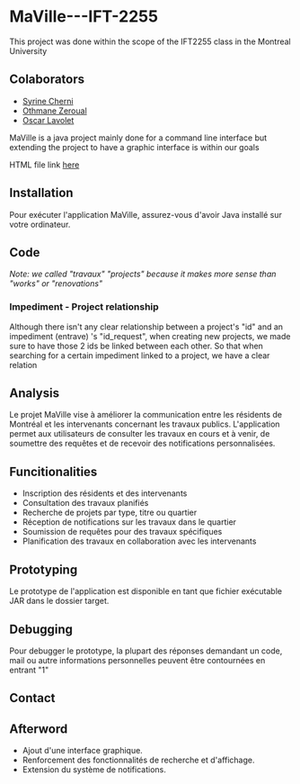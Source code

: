 # MaVille---IFT-2255
This project was done within the scope of the IFT2255 class in the Montreal University

## Colaborators
 - [Syrine Cherni](https://github.com/syswasy)
 - [Othmane Zeroual]()
 - [Oscar Lavolet](https://github.com/Gelehead)

MaVille is a java project mainly done for a command line interface but extending the project to have a graphic interface is within our goals 

HTML file link [here](public\rapport.html)

## Installation

Pour exécuter l'application MaVille, assurez-vous d'avoir Java installé sur votre ordinateur. 

## Code 
_Note: we called "travaux" "projects" because it makes more sense than "works" or "renovations"_


### Impediment - Project relationship
Although there isn't any clear relationship between a project's "id" and an impediment (entrave) 's "id_request", when creating new projects, we made sure to have those 2 ids be linked between each other.
So that when searching for a certain impediment linked to a project, we have a clear relation

## Analysis 

Le projet MaVille vise à améliorer la communication entre les résidents de Montréal et les intervenants concernant les travaux publics. L'application permet aux utilisateurs de consulter les travaux en cours et à venir, de soumettre des requêtes et de recevoir des notifications personnalisées.


## Funcitionalities

- Inscription des résidents et des intervenants
- Consultation des travaux planifiés
- Recherche de projets par type, titre ou quartier
- Réception de notifications sur les travaux dans le quartier
- Soumission de requêtes pour des travaux spécifiques
- Planification des travaux en collaboration avec les intervenants

## Prototyping 

Le prototype de l'application est disponible en tant que fichier exécutable JAR dans le dossier target.

## Debugging 

Pour debugger le prototype, la plupart des réponses demandant un code, mail ou autre informations personnelles peuvent être contournées en entrant "1"

## Contact


## Afterword
- Ajout d'une interface graphique.
- Renforcement des fonctionnalités de recherche et d'affichage.
- Extension du système de notifications.


